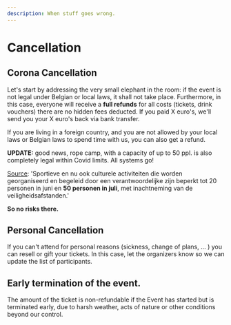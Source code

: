 ```yaml
---
description: When stuff goes wrong.
---
```


# Cancellation

## Corona Cancellation

Let's start by addressing the very small elephant in the room: if the event is not legal under Belgian or local laws, it shall not take place. Furthermore, in this case, everyone will receive a **full refunds** for all costs \(tickets, drink vouchers\) there are no hidden fees deducted. If you paid X euro's, we'll send you your X euro's back via bank transfer.

If you are living in a foreign country, and you are not allowed by your local laws or Belgian laws to spend time with us, you can also get a refund.

**UPDATE:** good news, rope camp, with a capacity of up to 50 ppl. is also completely legal within Covid limits. All systems go! 

[Source](https://www.belgium.be/nl/corona): 'Sportieve en nu ook culturele activiteiten die worden georganiseerd en begeleid door een verantwoordelijke zijn beperkt tot 20 personen in juni en **50 personen in juli**, met inachtneming van de veiligheidsafstanden.'

**So no risks there.**

## Personal Cancellation

If you can't attend for personal reasons \(sickness, change of plans, ... \) you can resell or gift your tickets. In this case, let the organizers know so we can update the list of participants.

## Early termination of the event.

The amount of the ticket is non-refundable if the Event has started but is terminated early, due to harsh weather, acts of nature or other conditions beyond our control.

